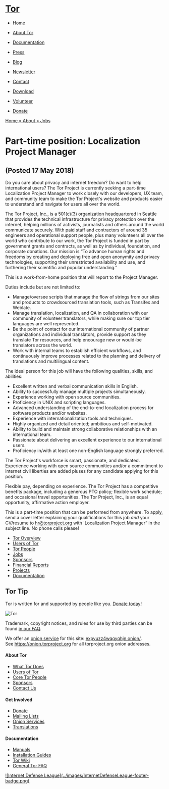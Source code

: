 # [Tor](../index.html.en)

  * [Home](../index.html.en)
  * [About Tor](../about/overview.html.en)
  * [Documentation](../docs/documentation.html.en)
  * [Press](../press/press.html.en)
  * [Blog](https://blog.torproject.org/blog/)
  * [Newsletter](https://newsletter.torproject.org)
  * [Contact](../about/contact.html.en)

  * [Download](../download/download-easy.html.en)
  * [Volunteer](../getinvolved/volunteer.html.en)
  * [Donate](../donate/donate-button.html.en)

[Home » ](../index.html.en) [About » ](../about/overview.html.en)
[Jobs](../about/jobs.html.en)

# Part-time position: Localization Project Manager

## (Posted 17 May 2018)

Do you care about privacy and internet freedom? Do want to help international
users? The Tor Project is currently seeking a part-time Localization Project
Manager to work closely with our developers, UX team, and community team to
make the Tor Project's website and products easier to understand and navigate
for users all over the world.

The Tor Project, Inc., is a 501(c)(3) organization headquartered in Seattle
that provides the technical infrastructure for privacy protection over the
internet, helping millions of activists, journalists and others around the
world communicate securely. With paid staff and contractors of around 35
engineers and operational support people, plus many volunteers all over the
world who contribute to our work, the Tor Project is funded in part by
government grants and contracts, as well as by individual, foundation, and
corporate donations. Our mission is “To advance human rights and freedoms by
creating and deploying free and open anonymity and privacy technologies,
supporting their unrestricted availability and use, and furthering their
scientific and popular understanding.”

This is a work-from-home position that will report to the Project Manager.

Duties include but are not limited to:

  * Manage/oversee scripts that manage the flow of strings from our sites and products to crowdsourced translation tools, such as Transifex and Weblate.
  * Manage translation, localization, and QA in collaboration with our community of volunteer translators, while making sure our top tier languages are well represented.
  * Be the point of contact for our international community of partner organizations and individual translators, provide support as they translate Tor resources, and help encourage new or would-be translators across the world.
  * Work with internal teams to establish efficient workflows, and continuously improve processes related to the planning and delivery of translations and multilingual content.

The ideal person for this job will have the following qualities, skills, and
abilities:

  * Excellent written and verbal communication skills in English.
  * Ability to successfully manage multiple projects simultaneously.
  * Experience working with open source communities.
  * Proficiency in UNIX and scripting languages.
  * Advanced understanding of the end-to-end localization process for software products and/or websites.
  * Experience with internationalization tools and techniques.
  * Highly organized and detail oriented; ambitious and self-motivated.
  * Ability to build and maintain strong collaborative relationships with an international team.
  * Passionate about delivering an excellent experience to our international users.
  * Proficiency in/with at least one non-English language strongly preferred.

The Tor Project's workforce is smart, passionate, and dedicated. Experience
working with open source communities and/or a commitment to internet civil
liberties are added pluses for any candidate applying for this position.

Flexible pay, depending on experience. The Tor Project has a competitive
benefits package, including a generous PTO policy; flexible work schedule; and
occasional travel opportunities. The Tor Project, Inc., is an equal
opportunity, affirmative action employer.

This is a part-time position that can be performed from anywhere. To apply,
send a cover letter explaining your qualifications for this job *and* your
CV/resume to hr@torproject.org with 'Localization Project Manager” in the
subject line. No phone calls please!

  * [Tor Overview](../about/overview.html.en)
  * [Users of Tor](../about/torusers.html.en)
  * [Tor People](../about/corepeople.html.en)
  * [Jobs](../about/jobs.html.en)
  * [Sponsors](../about/sponsors.html.en)
  * [Financial Reports](../about/financials.html.en)
  * [Projects](../projects/projects.html.en)
  * [Documentation](../docs/documentation.html.en)

## Tor Tip

Tor is written for and supported by people like you. [Donate
today](../donate/donate.html.en)!

![Tor](../images/onion.jpg)

Trademark, copyright notices, and rules for use by third parties can be found
[in our FAQ](../docs/trademark-faq.html.en).

We offer an [onion service](https://www.torproject.org/docs/hidden-services)
for this site: [expyuzz4wqqyqhjn.onion/](http://expyuzz4wqqyqhjn.onion/).  
See <https://onion.torproject.org> for all torproject.org onion addresses.

#### About Tor

  * [What Tor Does](../about/overview.html.en)
  * [Users of Tor](../about/torusers.html.en)
  * [Core Tor People](../about/corepeople.html.en)
  * [Sponsors](../about/sponsors.html.en)
  * [Contact Us](../about/contact.html.en)

#### Get Involved

  * [Donate](../donate/donate-foot.html.en)
  * [Mailing Lists](../docs/documentation.html.en#MailingLists)
  * [Onion Services](../docs/onion-services.html.en)
  * [Translations](../getinvolved/translation.html.en)

#### Documentation

  * [Manuals](../docs/tor-manual.html.en)
  * [Installation Guides](../docs/documentation.html.en)
  * [Tor Wiki](https://trac.torproject.org/projects/tor/wiki/)
  * [General Tor FAQ](../docs/faq.html.en)

[![Internet Defense League](../images/InternetDefenseLeague-footer-
badge.png)](https://internetdefenseleague.org/)

